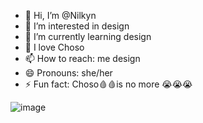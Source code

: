 - 👋 Hi, I’m @Nilkyn
- 👀 I’m interested in design
- 🌱 I’m currently learning design
- 💞️ I love Choso
- 📫 How to reach: me design
- 😄 Pronouns: she/her
- ⚡ Fun fact: Choso🩸🩸is no more 😭😭😭

<!---
Nilkyn/Nilkyn is a ✨ special ✨ repository because its `README.md` (this file) appears on your GitHub profile.
You can click the Preview link to take a look at your changes.
--->
![image](https://github.com/Nilkyn/Nilkyn/assets/173170150/d10834b9-aa44-4b7b-b505-4756d6c96fc4)
